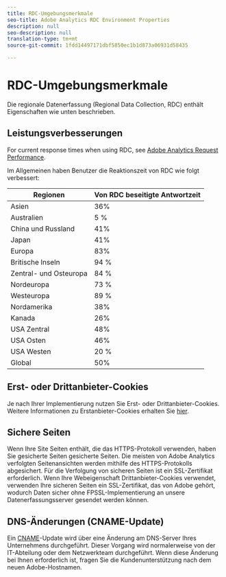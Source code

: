 ```yaml
---
title: RDC-Umgebungsmerkmale
seo-title: Adobe Analytics RDC Environment Properties
description: null
seo-description: null
translation-type: tm+mt
source-git-commit: 1fdd14497171dbf5850ec1b1d873a06931d58435

---
```



# RDC-Umgebungsmerkmale

Die regionale Datenerfassung (Regional Data Collection, RDC) enthält Eigenschaften wie unten beschrieben.

## Leistungsverbesserungen

For current response times when using RDC, see [Adobe Analytics Request Performance](https://marketing.adobe.com/resources/help/en_US/whitepapers/performance/).

Im Allgemeinen haben Benutzer die Reaktionszeit von RDC wie folgt verbessert:

| Regionen | Von RDC beseitigte Antwortzeit |
| --- | --- |
| Asien | 36% |
| Australien | 5 % |
| China und Russland | 41% |
| Japan | 41% |
| Europa | 83% |
| Britische Inseln | 94 % |
| Zentral- und Osteuropa | 84 % |
| Nordeuropa | 73 % |
| Westeuropa | 89 % |
| Nordamerika | 38% |
| Kanada | 26% |
| USA Zentral | 48% |
| USA Osten | 46% |
| USA Westen | 20 % |
| Global | 50% |

## Erst- oder Drittanbieter-Cookies

Je nach Ihrer Implementierung nutzen Sie Erst- oder Drittanbieter-Cookies. Weitere Informationen zu Erstanbieter-Cookies erhalten Sie [hier](https://marketing.adobe.com/resources/help/en_US/whitepapers/first_party_cookies/fpcookies_overview.html).

## Sichere Seiten

Wenn Ihre Site Seiten enthält, die das HTTPS-Protokoll verwenden, haben Sie gesicherte Seiten gesicherte Seiten. Die meisten von Adobe Analytics verfolgten Seitenansichten werden mithilfe des HTTPS-Protokolls abgesichert. Für die Verfolgung von sicheren Seiten ist ein SSL-Zertifikat erforderlich. Wenn Ihre Webeigenschaft Drittanbieter-Cookies verwendet, verwenden Ihre sicheren Seiten ein SSL-Zertifikat, das von Adobe gehört, wodurch Daten sicher ohne FPSSL-Implementierung an unsere Datenerfassungsserver gesendet werden können.

## DNS-Änderungen (CNAME-Update)

Ein [CNAME](https://marketing.adobe.com/resources/help/en_US/whitepapers/first_party_cookies/fpcookies_cname.html)-Update wird über eine Änderung am DNS-Server Ihres Unternehmens durchgeführt. Dieser Vorgang wird normalerweise von der IT-Abteilung oder dem Netzwerkteam durchgeführt. Wenn diese Änderung bei Ihnen erforderlich ist, fragen Sie die Kundenunterstützung nach dem neuen Adobe-Hostnamen.
